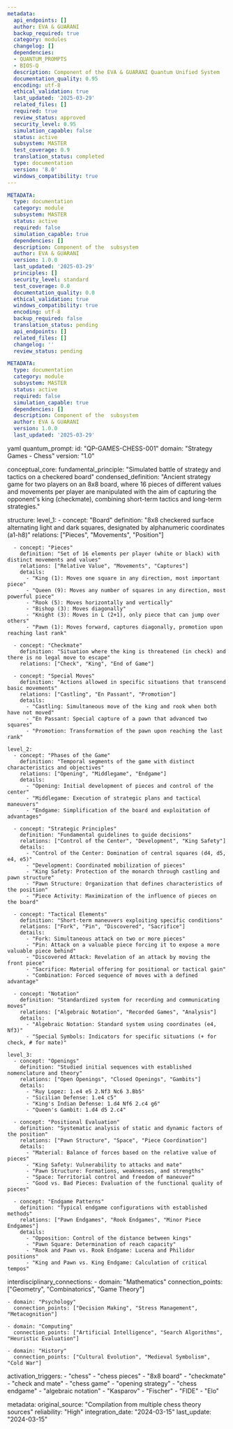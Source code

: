 ```yaml
---
metadata:
  api_endpoints: []
  author: EVA & GUARANI
  backup_required: true
  category: modules
  changelog: []
  dependencies:
  - QUANTUM_PROMPTS
  - BIOS-Q
  description: Component of the EVA & GUARANI Quantum Unified System
  documentation_quality: 0.95
  encoding: utf-8
  ethical_validation: true
  last_updated: '2025-03-29'
  related_files: []
  required: true
  review_status: approved
  security_level: 0.95
  simulation_capable: false
  status: active
  subsystem: MASTER
  test_coverage: 0.9
  translation_status: completed
  type: documentation
  version: '8.0'
  windows_compatibility: true
---
```

```yaml
METADATA:
  type: documentation
  category: module
  subsystem: MASTER
  status: active
  required: false
  simulation_capable: true
  dependencies: []
  description: Component of the  subsystem
  author: EVA & GUARANI
  version: 1.0.0
  last_updated: '2025-03-29'
  principles: []
  security_level: standard
  test_coverage: 0.0
  documentation_quality: 0.0
  ethical_validation: true
  windows_compatibility: true
  encoding: utf-8
  backup_required: false
  translation_status: pending
  api_endpoints: []
  related_files: []
  changelog: ''
  review_status: pending
```

```yaml
METADATA:
  type: documentation
  category: module
  subsystem: MASTER
  status: active
  required: false
  simulation_capable: true
  dependencies: []
  description: Component of the  subsystem
  author: EVA & GUARANI
  version: 1.0.0
  last_updated: '2025-03-29'
```

yaml
quantum_prompt:
  id: "QP-GAMES-CHESS-001"
  domain: "Strategy Games - Chess"
  version: "1.0"
  
  conceptual_core:
    fundamental_principle: "Simulated battle of strategy and tactics on a checkered board"
    condensed_definition: "Ancient strategy game for two players on an 8x8 board, where 16 pieces of different values and movements per player are manipulated with the aim of capturing the opponent's king (checkmate), combining short-term tactics and long-term strategies."
  
  structure:
    level_1:
      - concept: "Board"
        definition: "8x8 checkered surface alternating light and dark squares, designated by alphanumeric coordinates (a1-h8)"
        relations: ["Pieces", "Movements", "Position"]
      
      - concept: "Pieces"
        definition: "Set of 16 elements per player (white or black) with distinct movements and values"
        relations: ["Relative Value", "Movements", "Captures"]
        details:
          - "King (1): Moves one square in any direction, most important piece"
          - "Queen (9): Moves any number of squares in any direction, most powerful piece"
          - "Rook (5): Moves horizontally and vertically"
          - "Bishop (3): Moves diagonally"
          - "Knight (3): Moves in L (2+1), only piece that can jump over others"
          - "Pawn (1): Moves forward, captures diagonally, promotion upon reaching last rank"
      
      - concept: "Checkmate"
        definition: "Situation where the king is threatened (in check) and there is no legal move to escape"
        relations: ["Check", "King", "End of Game"]
      
      - concept: "Special Moves"
        definition: "Actions allowed in specific situations that transcend basic movements"
        relations: ["Castling", "En Passant", "Promotion"]
        details:
          - "Castling: Simultaneous move of the king and rook when both have not moved"
          - "En Passant: Special capture of a pawn that advanced two squares"
          - "Promotion: Transformation of the pawn upon reaching the last rank"
    
    level_2:
      - concept: "Phases of the Game"
        definition: "Temporal segments of the game with distinct characteristics and objectives"
        relations: ["Opening", "Middlegame", "Endgame"]
        details:
          - "Opening: Initial development of pieces and control of the center"
          - "Middlegame: Execution of strategic plans and tactical maneuvers"
          - "Endgame: Simplification of the board and exploitation of advantages"
      
      - concept: "Strategic Principles"
        definition: "Fundamental guidelines to guide decisions"
        relations: ["Control of the Center", "Development", "King Safety"]
        details:
          - "Control of the Center: Domination of central squares (d4, d5, e4, e5)"
          - "Development: Coordinated mobilization of pieces"
          - "King Safety: Protection of the monarch through castling and pawn structure"
          - "Pawn Structure: Organization that defines characteristics of the position"
          - "Piece Activity: Maximization of the influence of pieces on the board"
      
      - concept: "Tactical Elements"
        definition: "Short-term maneuvers exploiting specific conditions"
        relations: ["Fork", "Pin", "Discovered", "Sacrifice"]
        details:
          - "Fork: Simultaneous attack on two or more pieces"
          - "Pin: Attack on a valuable piece forcing it to expose a more valuable piece behind"
          - "Discovered Attack: Revelation of an attack by moving the front piece"
          - "Sacrifice: Material offering for positional or tactical gain"
          - "Combination: Forced sequence of moves with a defined advantage"
      
      - concept: "Notation"
        definition: "Standardized system for recording and communicating moves"
        relations: ["Algebraic Notation", "Recorded Games", "Analysis"]
        details:
          - "Algebraic Notation: Standard system using coordinates (e4, Nf3)"
          - "Special Symbols: Indicators for specific situations (+ for check, # for mate)"
    
    level_3:
      - concept: "Openings"
        definition: "Studied initial sequences with established nomenclature and theory"
        relations: ["Open Openings", "Closed Openings", "Gambits"]
        details:
          - "Ruy Lopez: 1.e4 e5 2.Nf3 Nc6 3.Bb5"
          - "Sicilian Defense: 1.e4 c5"
          - "King's Indian Defense: 1.d4 Nf6 2.c4 g6"
          - "Queen's Gambit: 1.d4 d5 2.c4"
      
      - concept: "Positional Evaluation"
        definition: "Systematic analysis of static and dynamic factors of the position"
        relations: ["Pawn Structure", "Space", "Piece Coordination"]
        details:
          - "Material: Balance of forces based on the relative value of pieces"
          - "King Safety: Vulnerability to attacks and mate"
          - "Pawn Structure: Formations, weaknesses, and strengths"
          - "Space: Territorial control and freedom of maneuver"
          - "Good vs. Bad Pieces: Evaluation of the functional quality of pieces"
      
      - concept: "Endgame Patterns"
        definition: "Typical endgame configurations with established methods"
        relations: ["Pawn Endgames", "Rook Endgames", "Minor Piece Endgames"]
        details:
          - "Opposition: Control of the distance between kings"
          - "Pawn Square: Determination of reach capacity"
          - "Rook and Pawn vs. Rook Endgame: Lucena and Philidor positions"
          - "King and Pawn vs. King Endgame: Calculation of critical tempos"
  
  interdisciplinary_connections:
    - domain: "Mathematics"
      connection_points: ["Geometry", "Combinatorics", "Game Theory"]
    
    - domain: "Psychology"
      connection_points: ["Decision Making", "Stress Management", "Metacognition"]
    
    - domain: "Computing"
      connection_points: ["Artificial Intelligence", "Search Algorithms", "Heuristic Evaluation"]
    
    - domain: "History"
      connection_points: ["Cultural Evolution", "Medieval Symbolism", "Cold War"]
  
  activation_triggers:
    - "chess"
    - "chess pieces"
    - "8x8 board"
    - "checkmate"
    - "check and mate"
    - "chess game"
    - "opening strategy"
    - "chess endgame"
    - "algebraic notation"
    - "Kasparov"
    - "Fischer"
    - "FIDE"
    - "Elo"
  
  metadata:
    original_source: "Compilation from multiple chess theory sources"
    reliability: "High"
    integration_date: "2024-03-15"
    last_update: "2024-03-15"